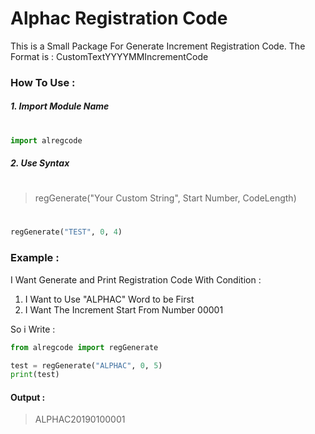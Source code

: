 # Alphac Registration Code

This is a Small Package For Generate Increment Registration Code.
The Format is : CustomTextYYYYMMIncrementCode 

### How To Use :

##### 1. Import Module Name
#
```Python
import alregcode
```
##### 2. Use Syntax
#
>regGenerate("Your Custom String", Start Number, CodeLength)
#
```Python
regGenerate("TEST", 0, 4)
```
### Example :
 I Want Generate and Print Registration Code With Condition :
 1. I Want to Use "ALPHAC" Word to be First
 2. I Want The Increment Start From Number 00001
 
So i Write :

```Python
from alregcode import regGenerate

test = regGenerate("ALPHAC", 0, 5)
print(test)
```

#### Output : 
> ALPHAC20190100001
 


